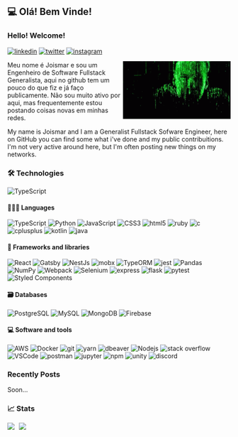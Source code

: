 
## 💻 Olá! Bem Vinde!
### Hello! Welcome!

<a href="https://www.linkedin.com/in/joismar-braga-b6a5b514b/"><img alt="linkedin" src="https://img.shields.io/badge/-LinkedIn-2867B2?style=flat-square&logo=linkedin&logoColor=white" /></a>
<a href="https://twitter.com/JoismarBraga"><img alt="twitter" src="https://img.shields.io/badge/-Twitter-43BDF0?style=flat-square&logo=twitter&logoColor=white" /></a>
<a href="https://www.instagram.com/joismar/"><img alt="instagram" src="https://img.shields.io/badge/-Instagram-BA31A2?style=flat-square&logo=instagram&logoColor=white" /></a>

<p>
  <img height="130em" align="right" alt="neo from matrix putting on glasses"  src="the-matrix.gif" />
</p>

Meu nome é Joismar e sou um Engenheiro de Software Fullstack Generalista, aqui no github tem um pouco do que fiz e já faço publicamente. Não sou muito ativo por aqui, mas frequentemente estou postando coisas novas em minhas redes.

My name is Joismar and I am a Generalist Fullstack Sofware Engineer, here on GitHub you can find some what i've done and my public contribuitions. I'm not very active around here, but I'm often posting new things on my networks.


### 🛠️ Technologies

<img alt="TypeScript" src="https://img.shields.io/badge/_-Currently_working-303134?style=flat-square&logoColor=white&labelColor=97CA00" />

#### 👨🏻‍💻 Languages
<p>
  <img alt="TypeScript" src="https://img.shields.io/badge/TypeScript-_-97CA00?style=flat-square&logo=typescript&logoColor=white&labelColor=007ACC" />
  <img alt="Python" src="https://img.shields.io/badge/Python-_-97CA00?style=flat-square&logo=python&logoColor=white&labelColor=3C76A6" />
  <img alt="JavaScript" src="https://img.shields.io/badge/JavaScript-_-97CA00?style=flat-square&logo=javascript&logoColor=black&labelColor=EFD81D" />
  <img alt="CSS3" src="https://img.shields.io/badge/CSS-_-97CA00?style=flat-square&logo=css3&logoColor=white&labelColor=0066B6" />
  <img alt="html5" src="https://img.shields.io/badge/HTML5-_-97CA00?style=flat-square&logo=html5&logoColor=white&labelColor=E34F26" />
  <img alt="ruby" src="https://img.shields.io/badge/-Ruby-CC342D?style=flat-square&logo=ruby&logoColor=white" />
  <img alt="c" src="https://img.shields.io/badge/-C-15629F?style=flat-square&logo=c&logoColor=white" />
  <img alt="cplusplus" src="https://img.shields.io/badge/-C++-990F40?style=flat-square&logo=cplusplus&logoColor=white" />
  <img alt="kotlin" src="https://img.shields.io/badge/-Kotlin-7F52FF?style=flat-square&logo=kotlin&logoColor=white" />
  <img alt="java" src="https://img.shields.io/badge/-Java-0F7796?style=flat-square&logo=java&logoColor=white" />
</p>

#### 🧩 Frameworks and libraries
<p>
  <img alt="React" src="https://img.shields.io/badge/React-_-97CA00?style=flat-square&logo=react&logoColor=white&labelColor=45b8d8" />
  <img alt="Gatsby" src="https://img.shields.io/badge/Gatsby-_-97CA00?style=flat-square&logo=gatsby&logoColor=white&labelColor=663399" />
  <img alt="NestJs" src="https://img.shields.io/badge/NestJs-_-97CA00?style=flat-square&logo=nestjs&logoColor=white&labelColor=ea2845" />
  <img alt="mobx" src="https://img.shields.io/badge/MobX-_-97CA00?style=flat-square&logo=mobx&logoColor=white&labelColor=DC5E15" />
  <img alt="TypeORM" src="https://img.shields.io/badge/TypeORM-_-97CA00?style=flat-square&logo=typeorm&logoColor=white&labelColor=FE0902" />
  <img alt="jest" src="https://img.shields.io/badge/Jest-_-97CA00?style=flat-square&logo=jest&logoColor=white&labelColor=C21325" />
  <img alt="Pandas" src="https://img.shields.io/badge/-Pandas-120751?style=flat-square&logo=pandas&logoColor=white" />
  <img alt="NumPy" src="https://img.shields.io/badge/-NumPy-4BA6C9?style=flat-square&logo=numpy&logoColor=white" />
  <img alt="Webpack" src="https://img.shields.io/badge/-Webpack-8DD6F9?style=flat-square&logo=webpack&logoColor=black" />
  <img alt="Selenium" src="https://img.shields.io/badge/-Selenium-00AE00?style=flat-square&logo=selenium&logoColor=white" />
  <img alt="express" src="https://img.shields.io/badge/-ExpressJS-45515B?style=flat-square&logo=express&logoColor=white" />
  <img alt="flask" src="https://img.shields.io/badge/-Flask-0D1117?style=flat-square&logo=flask&logoColor=white" />
  <img alt="pytest" src="https://img.shields.io/badge/-Pytest-0A9EDC?style=flat-square&logo=pytest&logoColor=white" />
  <img alt="Styled Components" src="https://img.shields.io/badge/-Styled_Components-db7092?style=flat-square&logo=styled-components&logoColor=white" />
</p>

#### 🗃️ Databases
<p>
  <img alt="PostgreSQL" src="https://img.shields.io/badge/PostgreSQL-_-97CA00?style=flat-square&logo=postgresql&logoColor=white&labelColor=4169E1" />
  <img alt="MySQL" src="https://img.shields.io/badge/-MySQL-3E6E93?style=flat-square&logo=mysql&logoColor=white" />
  <img alt="MongoDB" src="https://img.shields.io/badge/-MongoDB-53A551?style=flat-square&logo=mongodb&logoColor=white" />
  <img alt="Firebase" src="https://img.shields.io/badge/-Firebase-F5820D?style=flat-square&logo=firebase&logoColor=white" />
</p>

#### 💻 Software and tools
<p>
  <img alt="AWS" src="https://img.shields.io/badge/AWS-_-97CA00?style=flat-square&logo=amazon&logoColor=white&labelColor=F68D0F" />
  <img alt="Docker" src="https://img.shields.io/badge/Docker-_-97CA00?style=flat-square&logo=docker&logoColor=white&labelColor=46a2f1" />
  <img alt="git" src="https://img.shields.io/badge/Git-_-97CA00?style=flat-square&logo=git&logoColor=white&labelColor=F05032" />
  <img alt="yarn" src="https://img.shields.io/badge/Yarn-_-97CA00?style=flat-square&logo=yarn&logoColor=white&labelColor=2C8EBB" />
  <img alt="dbeaver" src="https://custom-icon-badges.demolab.com/badge/Dbeaver-_-97CA00?style=flat-square&logo=dbeaver-mono&logoColor=white&labelColor=372923" />
  <img alt="Nodejs" src="https://img.shields.io/badge/NodeJS-_-97CA00?style=flat-square&logo=Node.js&logoColor=white&labelColor=43853d" />
  <img alt="stack overflow" src="https://img.shields.io/badge/Stack_Overflow-_-97CA00?style=flat-square&logo=stackoverflow&logoColor=white&labelColor=E2722A" />
  <img alt="VSCode" src="https://img.shields.io/badge/VSCode-_-97CA00?style=flat-square&logo=visualstudiocode&logoColor=white&labelColor=0D79CE" />
  <img alt="postman" src="https://img.shields.io/badge/Postman-_-97CA00?style=flat-square&logo=postman&logoColor=white&labelColor=E2722A" />
  <img alt="jupyter" src="https://img.shields.io/badge/-Jupyter-E2722A?style=flat-square&logo=jupyter&logoColor=white" />
  <img alt="npm" src="https://img.shields.io/badge/-NPM-CB3837?style=flat-square&logo=npm&logoColor=white" />
  <img alt="unity" src="https://img.shields.io/badge/-Unity-0E0A09?style=flat-square&logo=unity&logoColor=white" />
  <img alt="discord" src="https://img.shields.io/badge/-Discord-525EDD?style=flat-square&logo=discord&logoColor=white" />
</p>

### Recently Posts
Soon...

### 📈 Stats

<div style="display: flex; flex-wrap: wrap; align-items: start; justify-content: flex-start">

  <img height="150em" style="margin: 0 10px 10px 0" src="https://github-readme-stats.vercel.app/api?username=joismar&theme=great-gatsby&show_icons=true&count_private=true"/>
  <img height="150em" src="https://github-readme-stats.vercel.app/api/top-langs/?username=joismar&theme=great-gatsby&layout=compact&langs_count=6"/>

</div>